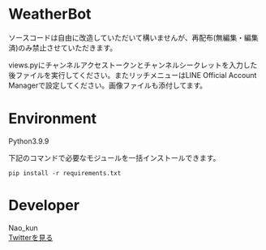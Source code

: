# WeatherBot

ソースコードは自由に改造していただいて構いませんが、再配布(無編集・編集済)のみ禁止させていただきます。  
  
views.pyにチャンネルアクセストークンとチャンネルシークレットを入力した後ファイルを実行してください。またリッチメニューはLINE Official Account Managerで設定してください。画像ファイルも添付してます。  

# Environment
Python3.9.9  
  
下記のコマンドで必要なモジュールを一括インストールできます。  
```
pip install -r requirements.txt
```

# Developer

Nao_kun  
[Twitterを見る](https://twitter.com/nao_consulting)
